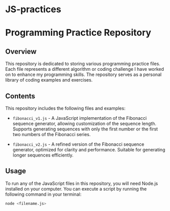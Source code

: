 # JS-practices

# Programming Practice Repository

## Overview

This repository is dedicated to storing various programming practice files. Each file represents a different algorithm or coding challenge I have worked on to enhance my programming skills. The repository serves as a personal library of coding examples and exercises.

## Contents

This repository includes the following files and examples:

- `fibonacci_v1.js` - A JavaScript implementation of the Fibonacci sequence generator, allowing customization of the sequence length. Supports generating sequences with only the first number or the first two numbers of the Fibonacci series.

- `fibonacci_v2.js` - A refined version of the Fibonacci sequence generator, optimized for clarity and performance. Suitable for generating longer sequences efficiently.

## Usage

To run any of the JavaScript files in this repository, you will need Node.js installed on your computer. You can execute a script by running the following command in your terminal:

```bash
node <filename.js>
